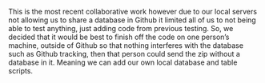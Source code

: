 This is the most recent collaborative work however due to our local servers not 
allowing us to share a database in Github it limited all of us to not being able to test anything, 
just adding code from previous testing. So, we decided that it would be best to finish off the code on one person’s machine, 
outside of Github so that nothing interferes with the database such as Github tracking, 
then that person could send the zip without a database in it. 
Meaning we can add our own local database and table scripts.